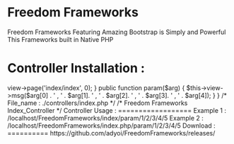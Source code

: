Freedom Frameworks
==================

Freedom Frameworks Featuring Amazing Bootstrap is Simply and Powerful This Frameworks built in Native PHP

Controller Installation :
=========================
<?php if(empty($_SERVER['HTTP_REFERER'])) return 0;

class Index extends FF_Controller {
 
 function __construct () {
 
  parent::__construct();

 }
 
 public function index () {
  
  $this->view->page('index/index', 0);

 }
 
 public function param($arg) {
  
  $this->view->msg($arg[0] . ' , ' . $arg[1]. ' , ' . $arg[2]. ' , ' . $arg[3]. ' , ' . $arg[4]);

 }

}

/* File_name : ./controllers/index.php */

/* Freedom Frameworks Index_Controller */

Controller Usage :
==================
Example 1 : /localhost/FreedomFrameworks/index/param/1/2/3/4/5

Example 2 : /localhost/FreedomFrameworks/index.php/param/1/2/3/4/5

Download :
==========
https://github.com/adyoi/FreedomFrameworks/releases/
